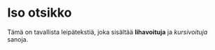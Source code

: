 # Iso otsikko

Tämä on tavallista leipätekstiä, joka sisältää **lihavoituja** ja *kursivoituja* sanoja.
